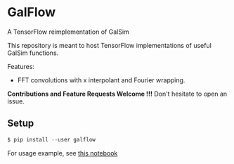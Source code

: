 # GalFlow
A TensorFlow reimplementation of GalSim

This repository is meant to host TensorFlow implementations of useful GalSim
functions.

Features:
  - FFT convolutions with x interpolant and Fourier wrapping.

**Contributions and Feature Requests Welcome !!!** Don't hesitate to open an
issue.

## Setup

```python
$ pip install --user galflow
```

For usage example, see [this notebook](notebooks/GalFlow_demo)
